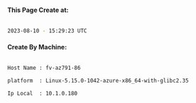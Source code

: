 
   
#### This Page Create at:

```bash

2023-08-10 - 15:29:23 UTC

```

#### Create By Machine:

```bash

Host Name : fv-az791-86

platform  : Linux-5.15.0-1042-azure-x86_64-with-glibc2.35

Ip Local  : 10.1.0.180

```

